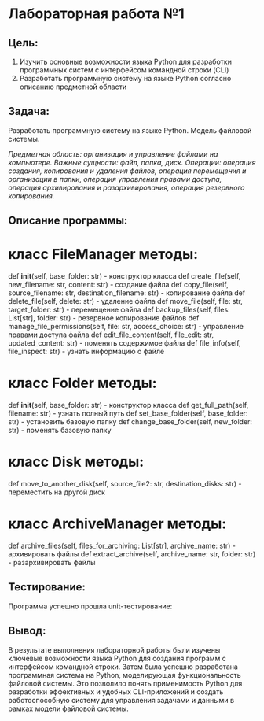 # Лабораторная работа №1

## Цель: 
1. Изучить основные возможности языка Python для разработки программных систем с интерфейсом командной строки (CLI)
2. Разработать программную систему на языке Python согласно описанию предметной области
## Задача:
Разработать программную систему на языке Python. Модель файловой системы.

<em>
Предметная область: организация и управление файлами на компьютере.
Важные сущности: файл, папка, диск.
Операции: операция создания, копирования и удаления файлов, операция перемещения и организации в папки, операция управления правами доступа, операция архивирования и разархивирования, операция резервного копирования.
</em>

## Описание программы:

# класс FileManager методы:

def __init__(self, base_folder: str) - конструктор класса
def create_file(self, new_filename: str, content: str) - создание файла
def copy_file(self, source_filename: str, destination_filename: str) - копирование файла
def delete_file(self, delete: str) - удаление файла
def move_file(self, file: str, target_folder: str) - перемещение файла
def backup_files(self, files: List[str], folder: str) - резервное копирование файлов
def manage_file_permissions(self, file: str, access_choice: str) - управление правами доступа файла
def edit_file_content(self, file_edit: str, updated_content: str) - поменять содержимое файла
def file_info(self, file_inspect: str) - узнать информацию о файле


# класс Folder методы:

def __init__(self, base_folder: str) - конструктор класса
def get_full_path(self, filename: str) - узнать полный путь
def set_base_folder(self, base_folder: str) - установить базовую папку
def change_base_folder(self, new_folder: str) - поменять базовую папку

# класс Disk методы:

def move_to_another_disk(self, source_file2: str, destination_disks: str) - переместить на другой диск

# класс ArchiveManager методы:

def archive_files(self, files_for_archiving: List[str], archive_name: str) - архивировать файлы
def extract_archive(self, archive_name: str, folder: str) - разархивировать файлы

 
## Тестирование:
Программа успешно прошла unit-тестирование:


## Вывод:
В результате выполнения лабораторной работы были изучены ключевые возможности языка Python для создания программ с интерфейсом командной строки. Затем была успешно разработана программная система на Python, моделирующая функциональность файловой системы. Это позволило понять применимость Python для разработки эффективных и удобных CLI-приложений и создать работоспособную систему для управления задачами и данными в рамках модели файловой системы.
